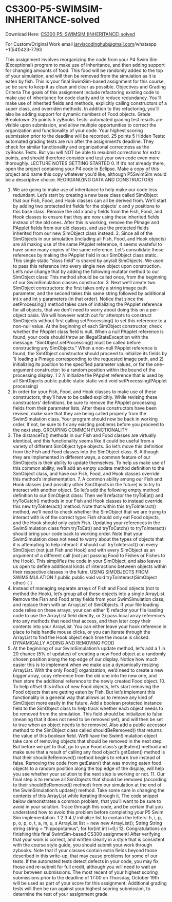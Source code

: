 # CS300-P5-SWIMSIM-INHERITANCE-solved

Download Here: [CS300 P5: SWIMSIM (INHERITANCE) solved](https://jarviscodinghub.com/assignment/p5-swimsim-inheritance-solution/)

For Custom/Original Work email jarviscodinghub@gmail.com/whatsapp +1(541)423-7793

This assignment involves reorganizing the code from your P4 Swim Sim (Exceptional) program to make use of inheritance, and then adding support for changing amounts of food. This food will be randomly added to the top of your simulation, and will then be removed from the simulation as it is eaten by fish. This is your final SwimSim-based assignment for this course, so be sure to keep it as clean and clear as possible.
Objectives and Grading Criteria
The goals of this assignment include refactoring existing code to make use of inheritance for code clarity and to reduce redundancy. You’ll make use of inherited fields and methods, explicitly calling constructors of a super class, and overriden methods. In addition to this refactoring, you’ll also be adding support for dynamic numbers of Food objects.
Grade Breakdown:
25 points
5 zyBooks Tests: automated grading test results are visible upon submission, and allow multiple opportunities to correct the organization and functionality of your code. Your highest scoring submission prior to the deadline will be recorded.
25 points
5 Hidden Tests: automated grading tests are run after the assignment’s deadline. They check for similar functionality and organizational correctness as the zyBooks Tests. But you will NOT be able to resubmit corrections for extra points, and should therefore consider and test your own code even more thoroughly.
LECTURE NOTES
GETTING STARTED
0. If it’s not already there, open the project containing your P4 code in Eclipse. Make a copy of this project and name this copy whatever you’d like, although P5SwimSim would be a descriptive choice.
REORGANIZING DATA AND CONSTRUCTORS
1. We are going to make use of inheritance to help make our code less redundant. Let’s start by creating a new base class called SimObject that our Fish, Food, and Hook classes can all be derived from. We’ll start by adding two protected int fields for the objects’ x and y positions to this base class. Remove the old x and y fields from the Fish, Food, and Hook classes to ensure that they are now using these inherited fields instead of the old ones. After this is working, remove the PImage and PApplet fields from our old classes, and use the protected fields inherited from our new SimObject class instead. 2. Since all of the SimObjects in our simulation (including all Fish, Food, and Hook objects) are all making use of the same PApplet reference, it seems wasteful to have some many copies of the same reference. Let’s consolidate these references by making the PApplet field in our SimObject class static. This single static “class field” is shared by any/all SimObjects. We used to pass this reference into every single new object upon construction. Let’s now change that by adding the following mutator method to our SimObject class:
This method should be called once, from the beginning of our SwimSimulation classes constructor. 3. Next we’ll create two SimObject constructors: the first takes only a string image path parameter, and the second takes this same string followed by additional int x and int y parameters (in that order). Notice that since the setProcessing() method takes care of initializing the PApplet reference for all objects, that we don’t need to worry about doing this on a per-object basis. We will however watch out for attempts to construct SimObjects without first calling setProcessing() to set this reference to a non-null value. At the beginning of each SimObject constructor, check whether the PApplet class field is null. When a null PApplet reference is found, your code should throw an IllegalStateException with the message: “SimObject.setProcessing() must be called before constructing any SimObjects.” When a non-null PApplet reference is found, the SimObject constructor should proceed to initialize its fields by 1) loading a PImage corresponding to the requested image path, and 2) initializing its position to the specified parameter values, or for the one-argument constructor: to a random position within the bound of the processing display.
1 2
// initialize the PApplet reference that is used by all SimObjects public public static static void void setProcessing(PApplet processing)
4. In order for your Fish, Food, and Hook classes to make use of these constructors, they’ll have to be called explicitly. While revising these constructors’ definitions, be sure to remove the PApplet processing fields from their parameter lists. After these constructors have been revised, make sure that they are being called properly from the SwimSimulation class. Your program should now be back in working order. If not, be sure to fix any existing problems before you proceed to the next step.
GROUPING COMMON FUNCTIONALITY
5. The distanceTo() methods in our Fish and Food classes are virtually identical, and this functionality seems like it could be useful from a variety of different SimObject type objects. So let’s move this definition from the Fish and Food classes into the SimObject class. 6. Although they are implemented in different ways, a common feature of our SimObjects is their ability to update themselves. To help us make use of this common ability, we’ll add an empty update method definition to the SimObject class, and have our Fish, Food, and Hook classes override this method’s implementation. 7. A common ability among our Fish and Hook classes (and possibly other SimObjects in the future) is to try to interact with another object. So let’s add the following empty method definition to our SimObject class:
Then we’ll refactor the tryToEat() and tryToCatch() methods in our Fish and Hook classes to instead override this new tryToInteract() method. Note that within this tryToInteract() method, we’ll need to check whether the SimObject that we are trying to interact with is of the correct type: Fish should only eat Food objects, and the Hook should only catch Fish. Updating your references in the SwimSimulation class from tryToEat() and tryToCatch() to tryToInteract() should bring your code back to working order.
Note that your SwimSimulation does not need to worry about the types of objects that it is attempting to help interact: it should call tryToInteract() on every SimObject (not just Fish and Hook) and with every SimObject as an argument of a different call (not just passing Food to Fishes or Fishes to the Hook). This simplifies the code in your SimObject, and also leaves us open to define additional kinds of interactions between objects within their respective classes in the futre.
USING SIMOBJECTS FROM SWIMSIMULATION
1 public public void void tryToInteract(SimObject other) { }
8. Instead of managing separate arrays of Fish and Food objects (not to method the Hook), let’s group all of these objects into a single ArrayList. Remove the Fish and Food array fields from your SwimSimulation class, and replace them with an ArrayList of SimObjects. If your file loading code relies on these arrays, your can either 1) refactor your file loading code to use the ArrayList field directly, or 2) pass local array references into any methods that need that access, and then later copy their contents into your ArrayList. You can either leave your hook reference in place to help handle mouse clicks, or you can iterate through the ArrayList to find the Hook object each time the mouse is clicked. DYNAMICALLY ADDING AND REMOVING FOOD
9. At the beginning of our SwimSimulation’s update method, let’s add a 1 in 20 chance (5% of updates) of creating a new Food object at a randomly chosen position along the top edge of our display. Notice how much easier this is to implement when we make use a dynamically resizing ArrayList. With the only Food[] organization, we’d need to create a new bigger array, copy reference from the old one into the new one, and then store the additional reference to the newly created Food object. 10. To help offset this influx of new Food objects, let’s start removing the Food objects that are getting eaten by Fish. But let’s implement this functionality in a general way that allows us to remove any kind of SimObject more easily in the future. Add a boolean protected instance field to the SimObject class to help track whether each object needs to be removed from the simulation. This field should be initialized to false (meaning that it does not need to be removed yet), and will then be set to true when an object needs to be removed. Also add a public accessor method to the SimObject class called shouldBeRemoved() that returns the value of this boolean field. We’ll have the SwimSimulation object take care of removing objects that should be removed in the next step. But before we get to that, go to your Food class’s getEaten() method and make sure that a result of calling any food object’s getEaten() method is that their shouldBeRemoved() method begins to return true instead of false. Removing the code from getEaten() that was moving eaten food objects to a random position along the top edge of the display, will help you see whether your solution to the next step is working or not. 11. Our final step is to remove all SimObjects that should be removed (according to their shouldBeRemoved() method) from our simulation at the end of the SwimSimulation’s update() method. Take some care in changing the contents of this ArrayList while iterating through it. The code snippet below demonstrates a common problem, that you’ll want to be sure to avoid in your solution. Trace through this code, and be certain that you understand how to avoid this problem before completing your P5 Swim Sim implementation.
1 2 3 4
// initialize list to contain the letters: h, i, p, p, o, p, o, t, a, m, u, s ArrayList list = new new ArrayList(); String String string string = “hippopotamus”; for for(int int i=0;i 12. Congratulations on finishing this final SwimSim-based CS300 assignment! After verifying that your work is correct, and written clearly in a style that is consistent with the course style guide, you should submit your work through zybooks. Note that if your classes contain extra fields beyond those described in this write-up, that may cause problems for some of our tests. If the automated tests detect defects in your code, you may fix those and re-submit for full credit, although you will need to wait an hour between submissions. The most recent of your highest scoring submissions prior to the deadline of 17:00 on Thursday, October 19th will be used as part of your score for this assignment. Additional grading tests will then be run against your highest scoring submission, to determine the rest of your assignment grade

